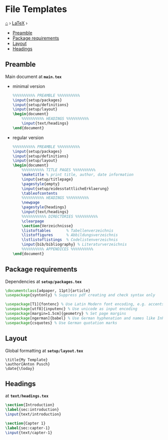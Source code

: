 # File Templates
[⌂](../README.md) › [LaTeX](../README.md#latex) ›
- [Preamble](#preamble)
- [Package requirements](#package-requirements)
- [Layout](#layout)
- [Headings](#headings)

## Preamble
Main document at **`main.tex`**
- minimal version
    ```latex
    %%%%%%%%%% PREAMBLE %%%%%%%%%%
    \input{setup/packages}
    \input{setup/definitions}
    \input{setup/layout}
    \begin{document} 
        %%%%%%%%%% HEADINGS %%%%%%%%%%
        \input{text/headings}
    \end{document}
    ```
- regular version
    ```latex
    %%%%%%%%%% PREAMBLE %%%%%%%%%%
    \input{setup/packages}
    \input{setup/definitions}
    \input{setup/layout}
    \begin{document} 
        %%%%%%%%%% TITLE PAGES %%%%%%%%%%
        \maketitle % print title, author, date information
        \input{setup/titlepage}
        \pagestyle{empty}
        \input{setup/eidesstattlicheErklaerung}
        \tableofcontents
        %%%%%%%%%% HEADINGS %%%%%%%%%%
        \newpage
        \pagestyle{headings}
        \input{text/headings}
        %%%%%%%%%%% DIRECTORIES %%%%%%%%%%
        \clearpage
        \section{Verzeichnisse}
        \listoftables       % Tabellenverzeichnis
        \listoffigures      % Abbildungsverzeichnis
        \lstlistoflistings  % Codelistenverzeichnis
        \input{bib/bibliography} % Literaturverzeichnis
        %%%%%%%%%% APPENDICES %%%%%%%%%%
    \end{document}
    ```

## Package requirements 
Dependencies at **`setup/packages.tex`**
```latex
\documentclass[a4paper, 11pt]{article}
\usepackage{syntonly} % Suppress pdf creating and check syntax only

\usepackage[T1]{fontenc} % Use Latin Modern font encoding, e.g. accents, greek letters
\usepackage[utf8]{inputenc} % Use unicode as input encoding 
\usepackage[margin=1.5cm]{geometry} % Set page margins
\usepackage[ngerman]{babel} % Use German hyphenation and names like Inhaltsverzeichnis
\usepackage{csquotes} % Use German quotation marks
```

## Layout
Global formatting at **`setup/layout.tex`**
```
\title{My Template}
\author{Anton Pusch}
\date{\today}
```

## Headings
at **`text/headings.tex`**
```latex
\section{Introduction}
\label{sec:introduction}
\input{text/introduction}

\section{Capter 1}
\label{sec:capter-1}
\input{text/capter-1}
```